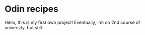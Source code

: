 # Odin recipes
Hello, this is my first own project! Eventually, I'm on 2nd course of university, but still.
